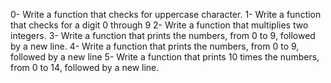 0- Write a function that checks for uppercase character.
1- Write a function that checks for a digit 0 through 9
2- Write a function that multiplies two integers.
3- Write a function that prints the numbers, from 0 to 9, followed by a new line.
4- Write a function that prints the numbers, from 0 to 9, followed by a new line
5- Write a function that prints 10 times the numbers, from 0 to 14, followed by a new line.
